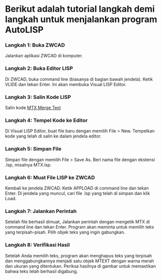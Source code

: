 # Berikut adalah tutorial langkah demi langkah untuk menjalankan program AutoLISP

### Langkah 1: Buka ZWCAD
Jalankan aplikasi ZWCAD di komputer.

### Langkah 2: Buka Editor LISP

Di ZWCAD, buka command line (biasanya di bagian bawah jendela).
Ketik VLIDE dan tekan Enter. Ini akan membuka Visual LISP Editor.

### Langkah 3: Salin Kode LISP
Salin kode [MTX Merge Text](https://github.com/NEAR07/Program-AutoLisp-ZWCAD/blob/main/PROFILE/Merge%20Multiple%20Text/MTX%20Merge%20Text.lsp)

### Langkah 4: Tempel Kode ke Editor
Di Visual LISP Editor, buat file baru dengan memilih File > New.
Tempelkan kode yang telah di salin ke dalam jendela editor.

### Langkah 5: Simpan File
Simpan file dengan memilih File > Save As.
Beri nama file dengan ekstensi .lsp, misalnya MTX.lsp.

### Langkah 6: Muat File LISP ke ZWCAD
Kembali ke jendela ZWCAD.
Ketik APPLOAD di command line dan tekan Enter.
Di jendela yang muncul, cari file .lsp yang telah di simpan dan klik Load.

### Langkah 7: Jalankan Perintah
Setelah file berhasil dimuat, Jalankan perintah dengan mengetik MTX di command line dan tekan Enter.
Program akan meminta untuk memilih teks yang terpisah-pisah. Pilih objek teks yang ingin gabungkan.

### Langkah 8: Verifikasi Hasil
Setelah Anda memilih teks, program akan menghapus teks yang terpisah dan menggabungkannya menjadi satu objek MTEXT dengan warna merah dan ukuran yang ditentukan.
Periksa hasilnya di gambar untuk memastikan bahwa teks telah berhasil digabung.
